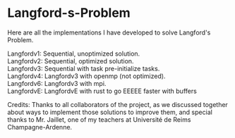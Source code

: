 # Langford-s-Problem
Here are all the implementations I have developed to solve Langford's Problem.

Langfordv1: Sequential, unoptimized solution. <br>
Langfordv2: Sequential, optimized solution. <br>
Langfordv3: Sequential with task pre-initialize tasks. <br>
Langfordv4: Langfordv3 with openmp (not optimized). <br>
Langfordv6: Langfordv3 with mpi. <br>
LangfordvE: LangfordvE with rust to go EEEEE faster with buffers 


Credits: Thanks to all collaborators of the project, as we discussed together about ways to implement those solutions to improve them, and special thanks to Mr. Jaillet, one of my teachers at Université de Reims Champagne-Ardenne.
